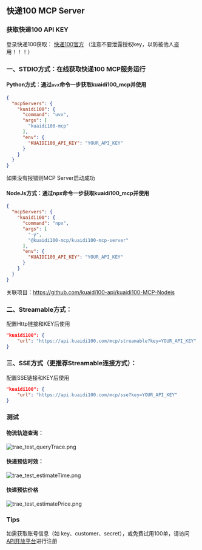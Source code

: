 ## 快递100 MCP Server

### 获取快递100 API KEY
登录快递100获取： [快递100官方](https://api.kuaidi100.com/extend/register?code=d1660fe0390d4084b4f27b19d2feee02) （注意不要泄露授权key，以防被他人盗用！！！）

### 一、STDIO方式：在线获取快递100 MCP服务运行
#### Python方式：通过`uvx`命令一步获取kuaidi100_mcp并使用
```json
{
  "mcpServers": {
    "kuaidi100": {
      "command": "uvx",
      "args": [
        "kuaidi100-mcp"
      ],
      "env": {
        "KUAIDI100_API_KEY": "YOUR_API_KEY"
      }
    }
  }
}
```
如果没有报错则MCP Server启动成功

#### NodeJs方式：通过npx命令一步获取kuaidi100_mcp并使用
```json
{
  "mcpServers": {
    "kuaidi100": {
      "command": "npx",
      "args": [
        "-y",
        "@kuaidi100-mcp/kuaidi100-mcp-server"
      ],
      "env": {
        "KUAIDI100_API_KEY": "YOUR_API_KEY"
      }
    }
  }
}
```
关联项目：https://github.com/kuaidi100-api/kuaidi100-MCP-Nodejs

### 二、Streamable方式：
配置Http链接和KEY后使用
```json
"kuaidi100": {
    "url": "https://api.kuaidi100.com/mcp/streamable?key=YOUR_API_KEY"
}
```

### 三、SSE方式（更推荐Streamable连接方式）：
配置SSE链接和KEY后使用
```json
"kuaidi100": {
    "url": "https://api.kuaidi100.com/mcp/sse?key=YOUR_API_KEY"
}
```

### 测试

#### 物流轨迹查询：
![trae_test_queryTrace.png](https://file.kuaidi100.com/downloadfile/DTjS9PHPonJXikObm8OTcEA3OnuWBw0livDDJc73jYGMQmcwqfJpKhTzSVA-UwVX9LJZE3Nnnw7iLRgmekijRw)
#### 快递预估时效：
![trae_test_estimateTime.png](https://file.kuaidi100.com/downloadfile/NL6vRCRVQkmvdavX19DISKf8uCvrj3q5NkSNl0ALv8GOOUufxrYRTRxoZJ20_uF-MGURmZRcKxS5XfAaz9t39Q)
#### 快递预估价格
![trae_test_estimatePrice.png](https://file.kuaidi100.com/downloadfile/mPv7xFAUbsY5yFbaQZn7Z0ihtIU781pksXTTj-L2wwVgZ3dH-OSvqEdm3IaJzimTF_xIWbtHD6OFP8w2i35xsQ)

### Tips
如需获取账号信息（如 key、customer、secret），或免费试用100单，请访问[API开放平台](https://api.kuaidi100.com/home?code=d1660fe0390d4084b4f27b19d2feee02)进行注册
